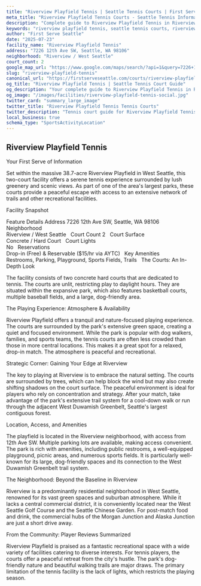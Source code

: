 ```yaml
---
title: "Riverview Playfield Tennis | Seattle Tennis Courts | First Serve Seattle"
meta_title: "Riverview Playfield Tennis Courts - Seattle Tennis Information & Reviews"
description: "Complete guide to Riverview Playfield Tennis in Riverview / West Seattle, Seattle. Court details, amenities, local tips, and reviews for tennis players in Seattle, WA."
keywords: "riverview playfield tennis, seattle tennis courts, riverview / west seattle tennis, tennis courts near me, seattle tennis, 98106 tennis courts, public tennis courts seattle, outdoor tennis courts"
author: "First Serve Seattle"
date: "2025-07-23"
facility_name: "Riverview Playfield Tennis"
address: "7226 12th Ave SW, Seattle, WA 98106"
neighborhood: "Riverview / West Seattle"
court_count: 2
google_map_url: "https://www.google.com/maps/search/?api=1&query=7226+12th+Ave+SW%2C+Seattle%2C+WA+98106"
slug: "riverview-playfield-tennis"
canonical_url: "https://firstserveseattle.com/courts/riverview-playfield-tennis"
og_title: "Riverview Playfield Tennis | Seattle Tennis Court Guide"
og_description: "Your complete guide to Riverview Playfield Tennis in Riverview / West Seattle. Court conditions, amenities, and local tennis insights."
og_image: "/images/facilities/riverview-playfield-tennis-social.jpg"
twitter_card: "summary_large_image"
twitter_title: "Riverview Playfield Tennis Tennis Courts"
twitter_description: "Tennis court guide for Riverview Playfield Tennis in Riverview / West Seattle, Seattle"
local_business: true
schema_type: "SportsActivityLocation"
---
```


## Riverview Playfield Tennis

Your First Serve of Information

Set within the massive 38.7-acre Riverview Playfield in West Seattle, this two-court facility offers a serene tennis experience surrounded by lush greenery and scenic views. As part of one of the area's largest parks, these courts provide a peaceful escape with access to an extensive network of trails and other recreational facilities.   

Facility Snapshot

Feature	Details
Address	
7226 12th Ave SW, Seattle, WA 98106    
Neighborhood	
Riverview / West Seattle    
Court Count	
2    
Court Surface	
Concrete / Hard Court    
Court Lights	
No    
Reservations	
Drop-in (Free) & Reservable ($15/hr via AYTC)    
Key Amenities	
Restrooms, Parking, Playground, Sports Fields, Trails    
The Courts: An In-Depth Look

The facility consists of two concrete hard courts that are dedicated to tennis. The courts are unlit, restricting play to daylight hours. They are situated within the expansive park, which also features basketball courts, multiple baseball fields, and a large, dog-friendly area.   

The Playing Experience: Atmosphere & Availability

Riverview Playfield offers a tranquil and nature-focused playing experience. The courts are surrounded by the park's extensive green space, creating a quiet and focused environment. While the park is popular with dog walkers, families, and sports teams, the tennis courts are often less crowded than those in more central locations. This makes it a great spot for a relaxed, drop-in match. The atmosphere is peaceful and recreational.

Strategic Corner: Gaining Your Edge at Riverview

The key to playing at Riverview is to embrace the natural setting. The courts are surrounded by trees, which can help block the wind but may also create shifting shadows on the court surface. The peaceful environment is ideal for players who rely on concentration and strategy. After your match, take advantage of the park's extensive trail system for a cool-down walk or run through the adjacent West Duwamish Greenbelt, Seattle's largest contiguous forest.   

Location, Access, and Amenities

The playfield is located in the Riverview neighborhood, with access from 12th Ave SW. Multiple parking lots are available, making access convenient. The park is rich with amenities, including public restrooms, a well-equipped playground, picnic areas, and numerous sports fields. It is particularly well-known for its large, dog-friendly spaces and its connection to the West Duwamish Greenbelt trail system.   

The Neighborhood: Beyond the Baseline in Riverview

Riverview is a predominantly residential neighborhood in West Seattle, renowned for its vast green spaces and suburban atmosphere. While it lacks a central commercial district, it is conveniently located near the West Seattle Golf Course and the Seattle Chinese Garden. For post-match food and drink, the commercial hubs of the Morgan Junction and Alaska Junction are just a short drive away.   

From the Community: Player Reviews Summarized

Riverview Playfield is praised as a fantastic recreational space with a wide variety of facilities catering to diverse interests. For tennis players, the courts offer a peaceful retreat from the city's hustle. The park's dog-friendly nature and beautiful walking trails are major draws. The primary limitation of the tennis facility is the lack of lights, which restricts the playing season.
